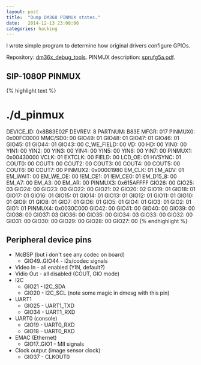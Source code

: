 ```yaml
---
layout: post
title:  "Dump DM368 PINMUX states."
date:   2014-12-13 23:08:00
categories: hacking
---
```


I wrote simple program to determine how original drivers configure GPIOs.

Repository: [dm36x_debug_tools][dtools].
PINMUX description: [sprufg5a.pdf][sprufg5a].

SIP-1080P PINMUX
----------------

{% highlight text %}
# ./d_pinmux 
DEVICE_ID: 0x8B83E02F
        DEVREV: 8
        PARTNUM: B83E
        MFGR: 017
PINMUX0: 0x00FC0000
        MMC/SD0: 00
        GIO49: 01
        GIO48: 01
        GIO47: 01
        GIO46: 01
        GIO45: 01
        GIO44: 01
        GIO43: 00
        C_WE_FIELD: 00
        VD: 00
        HD: 00
        YIN0: 00
        YIN1: 00
        YIN2: 00
        YIN3: 00
        YIN4: 00
        YIN5: 00
        YIN6: 00
        YIN7: 00
PINMUX1: 0x00430000
        VCLK: 01
        EXTCLK: 00
        FIELD: 00
        LCD_OE: 01
        HVSYNC: 01
        COUT0: 00
        COUT1: 00
        COUT2: 00
        COUT3: 00
        COUT4: 00
        COUT5: 00
        COUT6: 00
        COUT7: 00
PINMUX2: 0x00001980
        EM_CLK: 01
        EM_ADV: 01
        EM_WAIT: 00
        EM_WE_OE: 00
        !EM_CE1: 01
        !EM_CE0: 01
        EM_D15_8: 00
        EM_A7: 00
        EM_A3: 00
        EM_AR: 00
PINMUX3: 0x615AFFFF
        GIO26: 00
        GIO25: 03
        GIO24: 00
        GIO23: 00
        GIO22: 00
        GIO21: 02
        GIO20: 02
        GIO19: 01
        GIO18: 01
        GIO17: 01
        GIO16: 01
        GIO15: 01
        GIO14: 01
        GIO13: 01
        GIO12: 01
        GIO11: 01
        GIO10: 01
        GIO9: 01
        GIO8: 01
        GIO7: 01
        GIO6: 01
        GIO5: 01
        GIO4: 01
        GIO3: 01
        GIO2: 01
        GIO1: 01
PINMUX4: 0x0030C000
        GIO42: 00
        GIO41: 00
        GIO40: 00
        GIO39: 00
        GIO38: 00
        GIO37: 03
        GIO36: 00
        GIO35: 00
        GIO34: 03
        GIO33: 00
        GIO32: 00
        GIO31: 00
        GIO30: 00
        GIO29: 00
        GIO28: 00
        GIO27: 00
{% endhighlight %}


Peripheral device pins
----------------------

* McBSP (but i don't see any codec on board)
  - GIO49..GIO44 - i2s/codec signals
* Video In - all enabled (YIN, default?)
* Vidio Out - all disabled (COUT, GIO mode)
* I2C
  - GIO21 - I2C_SDA
  - GIO20 - I2C_SCL (note some magic in dmesg with this pin)
* UART1
  - GIO25 - UART1_TXD
  - GIO34 - UART1_RXD
* UART0 (console)
  - GIO19 - UART0_RXD
  - GIO18 - UART0_RXD
* EMAC (Ethernet)
  - GIO17..GIO1 - MII signals
* Clock output (image sensor clock)
  - GIO37 - CLKOUT0


[sprufg5a]: http://www.ti.com/lit/ug/sprufg5a/sprufg5a.pdf
[dtools]: https://github.com/CamWRT/dm36x_debug_tools
